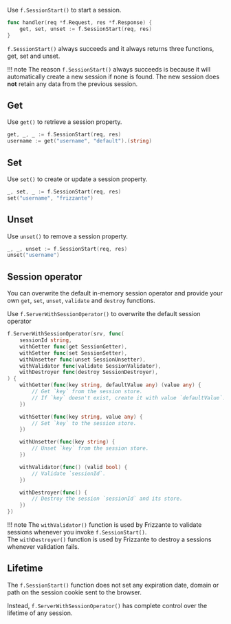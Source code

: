 Use `f.SessionStart()` to start a session.

```go
func handler(req *f.Request, res *f.Response) {
    get, set, unset := f.SessionStart(req, res)
}
```

`f.SessionStart()` always succeeds and it always returns three functions, get, set and unset.

!!! note
    The reason `f.SessionStart()` always succeeds is because it will automatically create a new session if none is found. The new session does **not** retain any data from the previous session.

## Get

Use `get()` to retrieve a session property.

```go
get, _, _ := f.SessionStart(req, res)
username := get("username", "default").(string)
```

## Set

Use `set()` to create or update a session property.

```go
_, set, _ := f.SessionStart(req, res)
set("username", "frizzante")
```

## Unset

Use `unset()` to remove a session property.

```go
_, _, unset := f.SessionStart(req, res)
unset("username")
```

## Session operator

You can overwrite the default in-memory session operator and provide 
your own `get`, `set`, `unset`, `validate` and `destroy` functions.

Use `f.ServerWithSessionOperator()` to overwrite the default session operator

```go
f.ServerWithSessionOperator(srv, func(
    sessionId string,
    withGetter func(get SessionGetter),
    withSetter func(set SessionSetter),
    withUnsetter func(unset SessionUnsetter),
    withValidator func(validate SessionValidator),
    withDestroyer func(destroy SessionDestroyer),
) {
    withGetter(func(key string, defaultValue any) (value any) {
        // Get `key` from the session store.
        // If `key` doesn't exist, create it with value `defaultValue`.
    })

    withSetter(func(key string, value any) {
        // Set `key` to the session store.
    })

    withUnsetter(func(key string) {
        // Unset `key` from the session store.
    })

    withValidator(func() (valid bool) {
        // Validate `sessionId`.
    })

    withDestroyer(func() {
        // Destroy the session `sessionId` and its store.
    })
})
```

!!! note
    The `withValidator()` function is used by Frizzante to validate sessions whenever you invoke `f.SessionStart()`.
    <br/>
    The `withDestroyer()` function is used by Frizzante to destroy a sessions whenever validation fails.

## Lifetime

The `f.SessionStart()` function does not set any expiration date, domain or path on the session cookie sent to the browser.

Instead, `f.ServerWithSessionOperator()` has complete control over the lifetime of any session.